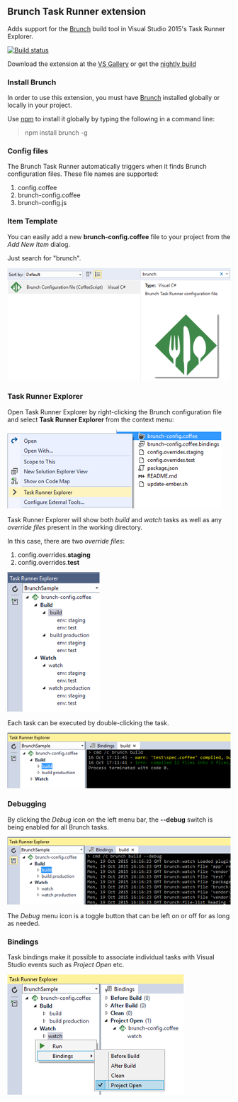 ## Brunch Task Runner extension
Adds support for the [Brunch](http://brunch.io/)
build tool in Visual Studio 2015's Task Runner Explorer.

[![Build status](https://ci.appveyor.com/api/projects/status/3x24c3gbyv2g34l8?svg=true)](https://ci.appveyor.com/project/madskristensen/brunchtaskrunner)

Download the extension at the
[VS Gallery](https://visualstudiogallery.msdn.microsoft.com/de706ad0-8a73-4df3-bef5-867bb9a70d51)
or get the
[nightly build](http://vsixgallery.com/extension/b4a4ad37-5a4b-4dfd-85fd-595cab6a26a9/)

### Install Brunch
In order to use this extension, you must have
[Brunch](http://brunch.io/) installed globally or locally
in your project.

Use [npm](http://npmjs.org/) to install it globally by
typing the following in a command line:

>npm install brunch -g

### Config files
The Brunch Task Runner automatically triggers when it finds
Brunch configuration files. These file names are supported:

1. config.coffee
2. brunch-config.coffee
3. brunch-config.js

### Item Template
You can easily add a new **brunch-config.coffee** file to
your project from the _Add New Item_ dialog.

Just search for "brunch".

![Item template](art/item-template.png)

### Task Runner Explorer
Open Task Runner Explorer by right-clicking the Brunch
configuration file and select **Task Runner Explorer** from
the context menu:

![Open Task Runner Explorer](art/open-trx.png)

Task Runner Explorer will show both _build_ and _watch_
tasks as well as any _override files_ present in the working
directory.

In this case, there are two *override files*:

1. config.overrides.**staging**
1. config.overrides.**test**

![Task List](art/task-list.png)

Each task can be executed by double-clicking the task.

![Console output](art/console.png)

### Debugging
By clicking the _Debug_ icon on the left menu bar, the
**--debug** switch is being enabled for all Brunch tasks.

![Debug](art/debug.png)

The _Debug_ menu icon is a toggle button that can be left
on or off for as long as needed.

### Bindings
Task bindings make it possible to associate individual tasks
with Visual Studio events such as _Project Open_ etc.

![Bindings](art/bindings.png)



